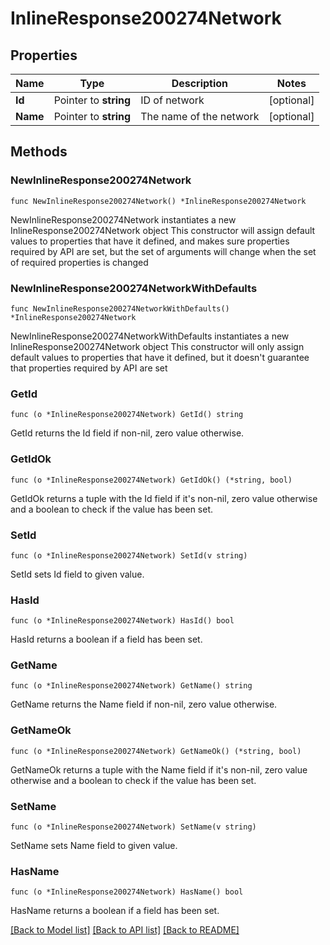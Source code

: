 # InlineResponse200274Network

## Properties

Name | Type | Description | Notes
------------ | ------------- | ------------- | -------------
**Id** | Pointer to **string** | ID of network | [optional] 
**Name** | Pointer to **string** | The name of the network | [optional] 

## Methods

### NewInlineResponse200274Network

`func NewInlineResponse200274Network() *InlineResponse200274Network`

NewInlineResponse200274Network instantiates a new InlineResponse200274Network object
This constructor will assign default values to properties that have it defined,
and makes sure properties required by API are set, but the set of arguments
will change when the set of required properties is changed

### NewInlineResponse200274NetworkWithDefaults

`func NewInlineResponse200274NetworkWithDefaults() *InlineResponse200274Network`

NewInlineResponse200274NetworkWithDefaults instantiates a new InlineResponse200274Network object
This constructor will only assign default values to properties that have it defined,
but it doesn't guarantee that properties required by API are set

### GetId

`func (o *InlineResponse200274Network) GetId() string`

GetId returns the Id field if non-nil, zero value otherwise.

### GetIdOk

`func (o *InlineResponse200274Network) GetIdOk() (*string, bool)`

GetIdOk returns a tuple with the Id field if it's non-nil, zero value otherwise
and a boolean to check if the value has been set.

### SetId

`func (o *InlineResponse200274Network) SetId(v string)`

SetId sets Id field to given value.

### HasId

`func (o *InlineResponse200274Network) HasId() bool`

HasId returns a boolean if a field has been set.

### GetName

`func (o *InlineResponse200274Network) GetName() string`

GetName returns the Name field if non-nil, zero value otherwise.

### GetNameOk

`func (o *InlineResponse200274Network) GetNameOk() (*string, bool)`

GetNameOk returns a tuple with the Name field if it's non-nil, zero value otherwise
and a boolean to check if the value has been set.

### SetName

`func (o *InlineResponse200274Network) SetName(v string)`

SetName sets Name field to given value.

### HasName

`func (o *InlineResponse200274Network) HasName() bool`

HasName returns a boolean if a field has been set.


[[Back to Model list]](../README.md#documentation-for-models) [[Back to API list]](../README.md#documentation-for-api-endpoints) [[Back to README]](../README.md)


